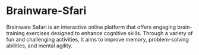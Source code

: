 # Brainware-Sfari
Brainware Safari is an interactive online platform that offers engaging brain-training exercises designed to enhance cognitive skills. Through a variety of fun and challenging activities, it aims to improve memory, problem-solving abilities, and mental agility.
